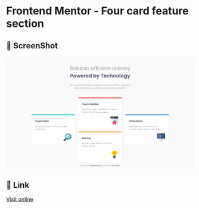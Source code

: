 # Frontend Mentor - Four card feature section

## 📸 ScreenShot

![screenshot](./screenshot.png)

## 🔗 Link

[Visit online](https://turtle-papa.github.io/frontendmentor-challenges/four-card-feature-section/)
